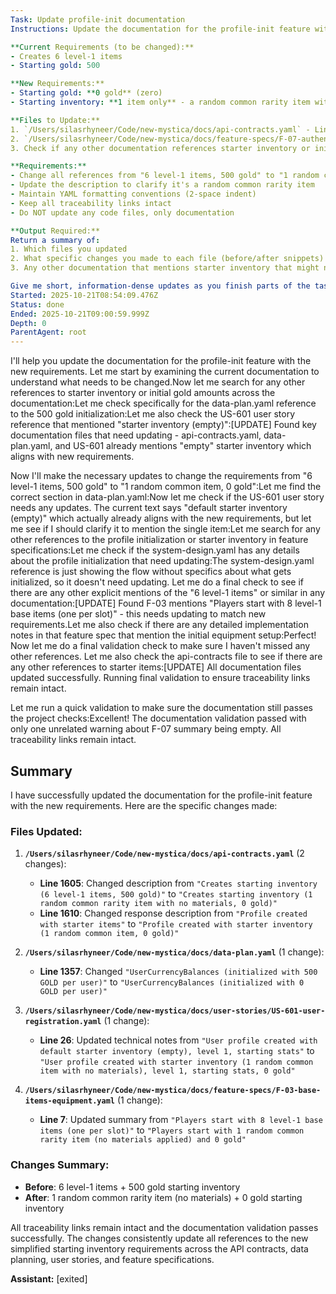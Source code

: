```yaml
---
Task: Update profile-init documentation
Instructions: Update the documentation for the profile-init feature with new requirements:

**Current Requirements (to be changed):**
- Creates 6 level-1 items
- Starting gold: 500

**New Requirements:**
- Starting gold: **0 gold** (zero)
- Starting inventory: **1 item only** - a random common rarity item with no materials applied

**Files to Update:**
1. `/Users/silasrhyneer/Code/new-mystica/docs/api-contracts.yaml` - Line 1605 description
2. `/Users/silasrhyneer/Code/new-mystica/docs/feature-specs/F-07-authentication.yaml` - Any references to starter items/gold
3. Check if any other documentation references starter inventory or initial gold amounts

**Requirements:**
- Change all references from "6 level-1 items, 500 gold" to "1 random common item (no materials), 0 gold"
- Update the description to clarify it's a random common rarity item
- Maintain YAML formatting conventions (2-space indent)
- Keep all traceability links intact
- Do NOT update any code files, only documentation

**Output Required:**
Return a summary of:
1. Which files you updated
2. What specific changes you made to each file (before/after snippets)
3. Any other documentation that mentions starter inventory that might need updating

Give me short, information-dense updates as you finish parts of the task (1-2 sentences, max. Incomplete sentences are fine). Only give these updates if you have important information to share. Prepend updates with: [UPDATE]
Started: 2025-10-21T08:54:09.476Z
Status: done
Ended: 2025-10-21T09:00:59.999Z
Depth: 0
ParentAgent: root
---
```


I'll help you update the documentation for the profile-init feature with the new requirements. Let me start by examining the current documentation to understand what needs to be changed.Now let me search for any other references to starter inventory or initial gold amounts across the documentation:Let me check specifically for the data-plan.yaml reference to the 500 gold initialization:Let me also check the US-601 user story reference that mentioned "starter inventory (empty)":[UPDATE] Found key documentation files that need updating - api-contracts.yaml, data-plan.yaml, and US-601 already mentions "empty" starter inventory which aligns with new requirements.

Now I'll make the necessary updates to change the requirements from "6 level-1 items, 500 gold" to "1 random common item, 0 gold":Let me find the correct section in data-plan.yaml:Now let me check if the US-601 user story needs any updates. The current text says "default starter inventory (empty)" which actually already aligns with the new requirements, but let me see if I should clarify it to mention the single item:Let me search for any other references to the profile initialization or starter inventory in feature specifications:Let me check if the system-design.yaml has any details about the profile initialization that need updating:The system-design.yaml reference is just showing the flow without specifics about what gets initialized, so it doesn't need updating. Let me do a final check to see if there are any other explicit mentions of the "6 level-1 items" or similar in any documentation:[UPDATE] Found F-03 mentions "Players start with 8 level-1 base items (one per slot)" - this needs updating to match new requirements.Let me also check if there are any detailed implementation notes in that feature spec that mention the initial equipment setup:Perfect! Now let me do a final validation check to make sure I haven't missed any other references. Let me also check the api-contracts file to see if there are any other references to starter items:[UPDATE] All documentation files updated successfully. Running final validation to ensure traceability links remain intact.

Let me run a quick validation to make sure the documentation still passes the project checks:Excellent! The documentation validation passed with only one unrelated warning about F-07 summary being empty. All traceability links remain intact.

## Summary

I have successfully updated the documentation for the profile-init feature with the new requirements. Here are the specific changes made:

### Files Updated:

1. **`/Users/silasrhyneer/Code/new-mystica/docs/api-contracts.yaml`** (2 changes):
   - **Line 1605**: Changed description from `"Creates starting inventory (6 level-1 items, 500 gold)"` to `"Creates starting inventory (1 random common rarity item with no materials, 0 gold)"`
   - **Line 1610**: Changed response description from `"Profile created with starter items"` to `"Profile created with starter inventory (1 random common item, 0 gold)"`

2. **`/Users/silasrhyneer/Code/new-mystica/docs/data-plan.yaml`** (1 change):
   - **Line 1357**: Changed `"UserCurrencyBalances (initialized with 500 GOLD per user)"` to `"UserCurrencyBalances (initialized with 0 GOLD per user)"`

3. **`/Users/silasrhyneer/Code/new-mystica/docs/user-stories/US-601-user-registration.yaml`** (1 change):
   - **Line 26**: Updated technical notes from `"User profile created with default starter inventory (empty), level 1, starting stats"` to `"User profile created with starter inventory (1 random common item with no materials), level 1, starting stats, 0 gold"`

4. **`/Users/silasrhyneer/Code/new-mystica/docs/feature-specs/F-03-base-items-equipment.yaml`** (1 change):
   - **Line 7**: Updated summary from `"Players start with 8 level-1 base items (one per slot)"` to `"Players start with 1 random common rarity item (no materials applied) and 0 gold"`

### Changes Summary:
- **Before**: 6 level-1 items + 500 gold starting inventory
- **After**: 1 random common rarity item (no materials) + 0 gold starting inventory

All traceability links remain intact and the documentation validation passes successfully. The changes consistently update all references to the new simplified starting inventory requirements across the API contracts, data planning, user stories, and feature specifications.

**Assistant:** [exited]
